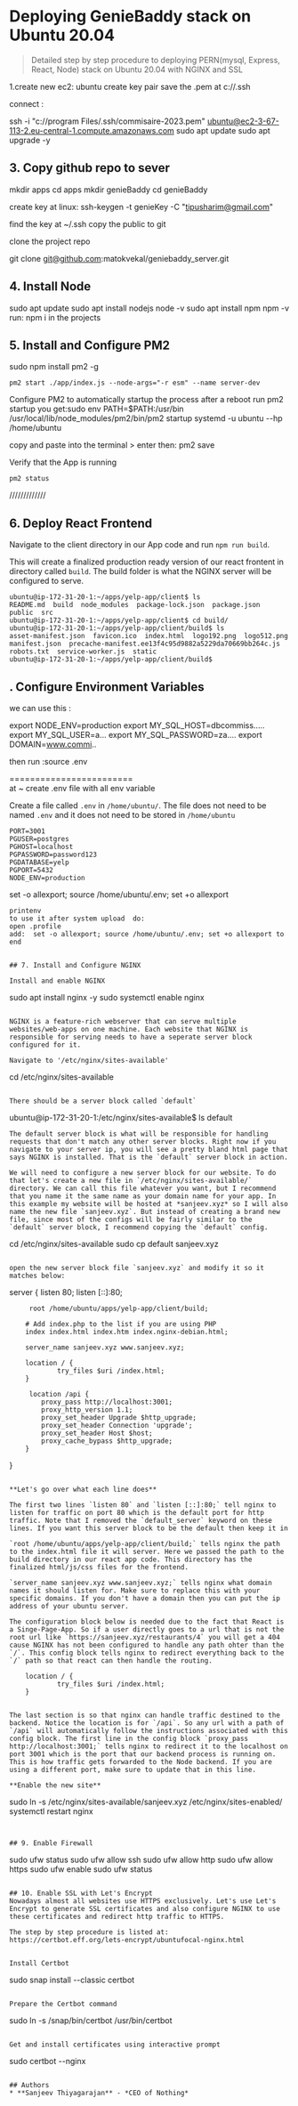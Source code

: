 # Deploying GenieBaddy stack on Ubuntu 20.04

> Detailed step by step procedure to deploying PERN(mysql, Express, React, Node) stack on Ubuntu 20.04 with NGINX and SSL

1.create new ec2:
ubuntu
create key pair
save the .pem at c://.ssh

connect :

ssh -i "c://program Files/.ssh/commisaire-2023.pem" ubuntu@ec2-3-67-113-2.eu-central-1.compute.amazonaws.com
sudo apt update
sudo apt upgrade -y

## 3. Copy github repo to sever

mkdir apps
cd apps
mkdir genieBaddy
cd genieBaddy

create key at linux:
ssh-keygen -t genieKey -C "tipusharim@gmail.com"

find the key at ~/.ssh
copy the public to git

clone the project repo

git clone git@github.com:matokvekal/geniebaddy_server.git

## 4. Install Node

sudo apt update
sudo apt install nodejs
node -v
sudo apt install npm
npm -v
run:
npm i in the projects

## 5. Install and Configure PM2

sudo npm install pm2 -g

```
pm2 start ./app/index.js --node-args="-r esm" --name server-dev

```

Configure PM2 to automatically startup the process after a reboot
run pm2 startup
you get:sudo env PATH=$PATH:/usr/bin /usr/local/lib/node_modules/pm2/bin/pm2 startup systemd -u ubuntu --hp /home/ubuntu

copy and paste into the terminal > enter
then:
pm2 save

Verify that the App is running

```
pm2 status
```

/////////////

## 6. Deploy React Frontend

Navigate to the client directory in our App code and run `npm run build`.

This will create a finalized production ready version of our react frontent in directory called `build`. The build folder is what the NGINX server will be configured to serve.

```
ubuntu@ip-172-31-20-1:~/apps/yelp-app/client$ ls
README.md  build  node_modules  package-lock.json  package.json  public  src
ubuntu@ip-172-31-20-1:~/apps/yelp-app/client$ cd build/
ubuntu@ip-172-31-20-1:~/apps/yelp-app/client/build$ ls
asset-manifest.json  favicon.ico  index.html  logo192.png  logo512.png  manifest.json  precache-manifest.ee13f4c95d9882a5229da70669bb264c.js  robots.txt  service-worker.js  static
ubuntu@ip-172-31-20-1:~/apps/yelp-app/client/build$
```

## . Configure Environment Variables

we can use this :

export NODE_ENV=production
export MY_SQL_HOST=dbcommiss.....
export MY_SQL_USER=a...
export MY_SQL_PASSWORD=za....
export DOMAIN=www.commi..

then run :source .env

========================  
at ~ create .env file with all env variable

Create a file called `.env` in `/home/ubuntu/`. The file does not need to be named `.env` and it does not need to be stored in `/home/ubuntu`

```
PORT=3001
PGUSER=postgres
PGHOST=localhost
PGPASSWORD=password123
PGDATABASE=yelp
PGPORT=5432
NODE_ENV=production
```

set -o allexport; source /home/ubuntu/.env; set +o allexport

```
printenv
to use it after system upload  do:
open .profile
add:  set -o allexport; source /home/ubuntu/.env; set +o allexport to end


## 7. Install and Configure NGINX

Install and enable NGINX
```

sudo apt install nginx -y
sudo systemctl enable nginx

```

NGINX is a feature-rich webserver that can serve multiple websites/web-apps on one machine. Each website that NGINX is responsible for serving needs to have a seperate server block configured for it.

Navigate to '/etc/nginx/sites-available'

```

cd /etc/nginx/sites-available

```

There should be a server block called `default`

```

ubuntu@ip-172-31-20-1:/etc/nginx/sites-available$ ls
default

```
The default server block is what will be responsible for handling requests that don't match any other server blocks. Right now if you navigate to your server ip, you will see a pretty bland html page that says NGINX is installed. That is the `default` server block in action.

We will need to configure a new server block for our website. To do that let's create a new file in `/etc/nginx/sites-available/` directory. We can call this file whatever you want, but I recommend that you name it the same name as your domain name for your app. In this example my website will be hosted at *sanjeev.xyz* so I will also name the new file `sanjeev.xyz`. But instead of creating a brand new file, since most of the configs will be fairly similar to the `default` server block, I recommend copying the `default` config.

```

cd /etc/nginx/sites-available
sudo cp default sanjeev.xyz

```

open the new server block file `sanjeev.xyz` and modify it so it matches below:

```

server {
listen 80;
listen [::]:80;

         root /home/ubuntu/apps/yelp-app/client/build;

        # Add index.php to the list if you are using PHP
        index index.html index.htm index.nginx-debian.html;

        server_name sanjeev.xyz www.sanjeev.xyz;

        location / {
                try_files $uri /index.html;
        }

         location /api {
            proxy_pass http://localhost:3001;
            proxy_http_version 1.1;
            proxy_set_header Upgrade $http_upgrade;
            proxy_set_header Connection 'upgrade';
            proxy_set_header Host $host;
            proxy_cache_bypass $http_upgrade;
        }

}

```

**Let's go over what each line does**

The first two lines `listen 80` and `listen [::]:80;` tell nginx to listen for traffic on port 80 which is the default port for http traffic. Note that I removed the `default_server` keyword on these lines. If you want this server block to be the default then keep it in

`root /home/ubuntu/apps/yelp-app/client/build;` tells nginx the path to the index.html file it will server. Here we passed the path to the build directory in our react app code. This directory has the finalized html/js/css files for the frontend.

`server_name sanjeev.xyz www.sanjeev.xyz;` tells nginx what domain names it should listen for. Make sure to replace this with your specific domains. If you don't have a domain then you can put the ip address of your ubuntu server.

The configuration block below is needed due to the fact that React is a Singe-Page-App. So if a user directly goes to a url that is not the root url like `https://sanjeev.xyz/restaurants/4` you will get a 404 cause NGINX has not been configured to handle any path ohter than the `/`. This config block tells nginx to redirect everything back to the `/` path so that react can then handle the routing.

```

        location / {
                try_files $uri /index.html;
        }

```

The last section is so that nginx can handle traffic destined to the backend. Notice the location is for `/api`. So any url with a path of `/api` will automatically follow the instructions associated with this config block. The first line in the config block `proxy_pass http://localhost:3001;` tells nginx to redirect it to the localhost on port 3001 which is the port that our backend process is running on. This is how traffic gets forwarded to the Node backend. If you are using a different port, make sure to update that in this line.

**Enable the new site**
```

sudo ln -s /etc/nginx/sites-available/sanjeev.xyz /etc/nginx/sites-enabled/
systemctl restart nginx

```


## 9. Enable Firewall

```

sudo ufw status
sudo ufw allow ssh
sudo ufw allow http
sudo ufw allow https
sudo ufw enable
sudo ufw status

```

## 10. Enable SSL with Let's Encrypt
Nowadays almost all websites use HTTPS exclusively. Let's use Let's Encrypt to generate SSL certificates and also configure NGINX to use these certificates and redirect http traffic to HTTPS.

The step by step procedure is listed at:
https://certbot.eff.org/lets-encrypt/ubuntufocal-nginx.html


Install Certbot

```

sudo snap install --classic certbot

```

Prepare the Certbot command

```

sudo ln -s /snap/bin/certbot /usr/bin/certbot

```

Get and install certificates using interactive prompt

```

sudo certbot --nginx

```

## Authors
* **Sanjeev Thiyagarajan** - *CEO of Nothing*
```
